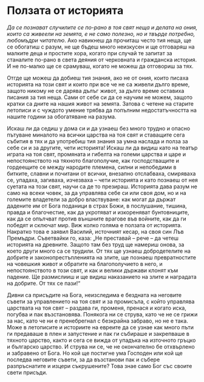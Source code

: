 
# Ползата от историята 

_Да се познават случилите се по-рано в тоя свят неща и делата на ония, които са
живеели на земята, е не само полезно, но и твърде потребно, любомъдри
читателю_. Ако навикнеш да прочиташ често тия неща, ще се обогатиш с разум, не
ще бъдеш много неизкусен и ще отговаряш на малките деца и простите хора,
когато при случай те запитат за станалите по-рано в света деяния от черковната
и гражданска история. И не по-малко ще се срамуваш, когато не можеш да
отговориш за тях.

Отгде ще можеш да добиеш тия знания, ако не от ония, които писаха историята на
този свят и които при все че не са живели дълго време, защото никому не се
дарява дълъг живот, за дълго време оставиха писания за тия неща. Сами от себе
си да се научим не можем, защото кратки са дните на нашия живот на земята.
Затова с четене на старите летописи и с чуждото умение трябва да попълним
недостатъчността на нашите години за обогатяване на разума.

Искаш ли да седиш у дома си и да узнаеш без много трудно и опасно пътуване
миналото на всички царства на тоя свят и ставащите сега събития в тях и да
употребиш тия знания за умна наслада и полза за себе си и за другите, чети
историята! Искаш ли да видиш като на театър играта на тоя свят, промяната и
гибелта на големи царства и царе и непостоянството на тяхното благополучие,
как господстващите и гордеещите се между народите племена, силни и непобедими
в битките, славни и почитани от всички, внезапно отслабваха, смиряваха се,
упадаха, загиваха, изчезваха – чети историята и като познаеш от нея суетата на
този свят, научи са де то презираш. Историята дава разум не само на всеки
човек, за да управлява себе си или своя дом, но и на големите владетели за
добро властвуване: как могат да държат дадените им от Бога поданици в страх
Божи, в послушание, тишина, правда и благочестие, как да укротяват и
изкореняват бунтовниците, как да се опълчват против външните врагове във
войните, как да ги победят и сключат мир. Виж колко голяма е ползата от
историята. Накратко това е заявил Василий, источният кесар, на своя син Лъв
Премъдри. Съветвайки го, каза: „Не преставай – рече – да четеш историята на
древните. Защото там без труд ще намериш онова, за което други много са се
трудили. От тях ще узнаеш добродетелите на добрите и законопрестъпленията на
злите, ще познаеш превратностите на човешкия живот и обратите на
благополучието в него, и непостоянството в този свят, и как и велики държави
клонят към падение. Ще размислииш и ще видиш наказанието на злите и наградата
на добрите. От тях се пази!“

Дивни са присъдите на Бога, неизследима е бездната на неговите съвети за
управлението на тоя свят и за промисъла, с който управлява царствата на тоя
свят – раздава ги, променя, пренася и когато иска, погубва и пак възстановява.
Понякога ни се струва, като че не се грижи за нас, като че ни е пренебрегнал с
безкрайна забраво, но не е така. Може в летописите и историите на евреите да
се узнае как много пъти ги предаваше в плен и запустение и пак ги събираше и
закрепваше в тяхното царство, както и сега се вижда от упадъка на източното
гръцко и българско царство. И струва ни се, че не окончателно бе отхвърлено и
забравено от Бога. Но кой ще постигне ума Господен или кой ще последва
неговите съвети, за да възстанови пак и събере разпръснатите и изцери
съкрушените? Това знае само Бог със своите свети присъди.
